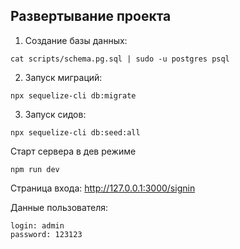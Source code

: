 ## Развертывание проекта

1. Создание базы данных:
```
cat scripts/schema.pg.sql | sudo -u postgres psql
```
2. Запуск миграций:
```
npx sequelize-cli db:migrate
```
3. Запуск сидов:
```
npx sequelize-cli db:seed:all
```
Старт сервера в дев режиме
```
npm run dev
```
Страница входа: http://127.0.0.1:3000/signin

Данные пользователя:
```
login: admin
password: 123123
```